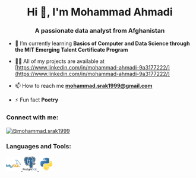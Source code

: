 <h1 align="center">Hi 👋, I'm Mohammad Ahmadi</h1>
<h3 align="center">A passionate data analyst from Afghanistan</h3>

- 🌱 I’m currently learning **Basics of Computer and Data Science through the MIT Emerging Talent Certificate Program**

- 👨‍💻 All of my projects are available at [https://www.linkedin.com/in/mohammad-ahmadi-9a3177222/](https://www.linkedin.com/in/mohammad-ahmadi-9a3177222/)

- 📫 How to reach me **mohammad.srak1999@gmail.com**

- ⚡ Fun fact **Poetry**

<h3 align="left">Connect with me:</h3>
<p align="left">
<a href="https://medium.com/@mohammad.srak1999" target="blank"><img align="center" src="https://raw.githubusercontent.com/rahuldkjain/github-profile-readme-generator/master/src/images/icons/Social/medium.svg" alt="@mohammad.srak1999" height="30" width="40" /></a>
</p>

<h3 align="left">Languages and Tools:</h3>
<p align="left"> <a href="https://www.mysql.com/" target="_blank" rel="noreferrer"> <img src="https://raw.githubusercontent.com/devicons/devicon/master/icons/mysql/mysql-original-wordmark.svg" alt="mysql" width="40" height="40"/> </a> <a href="https://www.postgresql.org" target="_blank" rel="noreferrer"> <img src="https://raw.githubusercontent.com/devicons/devicon/master/icons/postgresql/postgresql-original-wordmark.svg" alt="postgresql" width="40" height="40"/> </a> <a href="https://www.python.org" target="_blank" rel="noreferrer"> <img src="https://raw.githubusercontent.com/devicons/devicon/master/icons/python/python-original.svg" alt="python" width="40" height="40"/> </a> </p>
